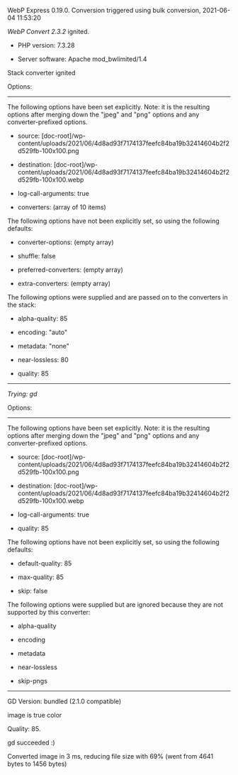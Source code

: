 WebP Express 0.19.0. Conversion triggered using bulk conversion, 2021-06-04 11:53:20

*WebP Convert 2.3.2*  ignited.
- PHP version: 7.3.28
- Server software: Apache mod_bwlimited/1.4

Stack converter ignited

Options:
------------
The following options have been set explicitly. Note: it is the resulting options after merging down the "jpeg" and "png" options and any converter-prefixed options.
- source: [doc-root]/wp-content/uploads/2021/06/4d8ad93f7174137feefc84ba19b32414604b2f2d529fb-100x100.png
- destination: [doc-root]/wp-content/uploads/2021/06/4d8ad93f7174137feefc84ba19b32414604b2f2d529fb-100x100.webp
- log-call-arguments: true
- converters: (array of 10 items)

The following options have not been explicitly set, so using the following defaults:
- converter-options: (empty array)
- shuffle: false
- preferred-converters: (empty array)
- extra-converters: (empty array)

The following options were supplied and are passed on to the converters in the stack:
- alpha-quality: 85
- encoding: "auto"
- metadata: "none"
- near-lossless: 80
- quality: 85
------------


*Trying: gd* 

Options:
------------
The following options have been set explicitly. Note: it is the resulting options after merging down the "jpeg" and "png" options and any converter-prefixed options.
- source: [doc-root]/wp-content/uploads/2021/06/4d8ad93f7174137feefc84ba19b32414604b2f2d529fb-100x100.png
- destination: [doc-root]/wp-content/uploads/2021/06/4d8ad93f7174137feefc84ba19b32414604b2f2d529fb-100x100.webp
- log-call-arguments: true
- quality: 85

The following options have not been explicitly set, so using the following defaults:
- default-quality: 85
- max-quality: 85
- skip: false

The following options were supplied but are ignored because they are not supported by this converter:
- alpha-quality
- encoding
- metadata
- near-lossless
- skip-pngs
------------

GD Version: bundled (2.1.0 compatible)
image is true color
Quality: 85. 
gd succeeded :)

Converted image in 3 ms, reducing file size with 69% (went from 4641 bytes to 1456 bytes)
